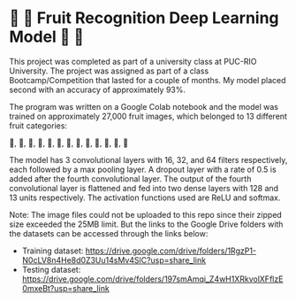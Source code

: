 # :apple: :banana: Fruit Recognition Deep Learning Model :watermelon: :pear:

This project was completed as part of a university class at PUC-RIO University. The project was assigned as part of a class Bootcamp/Competition that lasted for a couple of months. My model placed second with an accuracy of approximately 93%.

The program was written on a Google Colab notebook and the model was trained on approximately 27,000 fruit images, which belonged to 13 different fruit categories:

:apple:, :banana:, :pear:, :pineapple:, :grapes:, :cherries:, :peach:, :lemon:, :coconut:, :mango:, :watermelon:, :orange:, :strawberry:

The model has 3 convolutional layers with 16, 32, and 64 filters respectively, each followed by a max pooling layer. A dropout layer with a rate of 0.5 is added after the fourth convolutional layer. The output of the fourth convolutional layer is flattened and fed into two dense layers with 128 and 13 units respectively. The activation functions used are ReLU and softmax.

Note: The image files could not be uploaded to this repo since their zipped size exceeded the 25MB limit. But the links to the Google Drive folders with the datasets can be accessed through the links below:

- Training dataset: https://drive.google.com/drive/folders/1RgzP1-N0cLV8n4He8d0Z3Uu14sMv4SlC?usp=share_link
- Testing dataset: https://drive.google.com/drive/folders/197smAmqi_Z4wH1XRkvolXFflzE0mxeBt?usp=share_link
